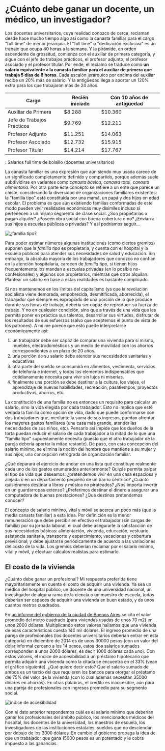 # ¿Cuánto debe ganar un docente, un médico, un investigador?


Los docentes universitarios, cuya realidad conozco de cerca, reclaman desde hace
mucho tiempo algo así como la canasta familiar para el cargo \"full time\" de
menor jerarquía. El \"full time\" o \"dedicación exclusiva\" es un trabajo que
ocupa 40 horas a la semana. Y la pirámide, en orden ascendente de grossitud,
comienza con el auxiliar de primera categoría, y sigue con el jefe de trabajos
prácticos, el profesor adjunto, el profesor asociado y el profesor titular. Por
ende, el reclamo se traduce como **un salario equivalente a la canasta familiar
para el auxiliar de primera que trabaja 5 días de 8 horas**. Cada escalón
jerárquico por encima del auxiliar recibe un 20% más de salario. Y la antigüedad
llega a aportar un 120% extra para los que trabajaron más de 24 años.


| Cargo                      | Recién iniciado | Con 10 años de antigüedad |
|----------------------------|-----------------|---------------------------|
| Auxiliar de Primera        | \$8.288         | \$10.360                  |
| Jefe de Trabajos Prácticos | \$9.769         | \$12.211                  |
| Profesor Adjunto           | \$11.251        | \$14.063                  |
| Profesor Asociado          | \$12.732        | \$15.915                  |
| Profesor Titular           | \$14.214        | \$17.767                  |

  : Salarios full time de bolsillo (docentes universitarios)

La canasta familiar es una expresión que aún siendo muy usada carece de
un significado completamente definido y compartido, porque además suele
subdividirse en variantes como *canasta básica*, *canasta total*,
*canasta alimentaria*. Por otra parte este concepto se refiere a un ente
que parece un chiste, considerando la diversidad de organizaciones
familiares existentes: la \"familia tipo\" está constituida por una
mamá, un papá y dos hijos en edad escolar. El problema es que aún
existiendo familias conformadas de este modo pueden vivir realidades
económicas muy disímiles incluso si pertenecen a un mismo segmento de
clase social. ¿Son propietarias o pagan alquiler? ¿Poseen obra social
con buena cobertura o no? ¿Envían a sus hijos a escuelas públicas o
privadas? Y así podríamos seguir\...

![¿familia tipo?](https://farm8.staticflickr.com/7661/17278136045_027b9ec2e1_b.jpg)

Para poder estimar números algunas instituciones (como ciertos gremios)
suponen que la *familia tipo* es propietaria, y cuenta con el hospital y
la escuela públicos para atender sus necesidades de salud y educación.
Sin embargo, la absoluta mayoría de los trabajadores que conozco no
confían en la atención hospitalaria, carecen de *familia tipo*, si
tienen hijos frecuentemente los mandan a escuelas privadas (en lo
posible no-confesionales) y algunos son propietarios, mientras que otros
alquilan. Plantear un salario en base a estas realidades es bastante
complicado.

Si nos mantenemos en los límites del capitalismo (ya que la revolución
socialista viene demorada, empobrecida, desmitificada, aborrecida), el
trabajador que siempre es expropiado de una porción de lo que produce
durante sus horas de trabajo, debería ser capaz de reproducir su fuerza
de trabajo. Y no en cualquier condición, sino que a través de una vida
que les permita poner en práctica sus talentos, desarrollar sus
virtudes, disfrutar de los resultados de sus esfuerzos (salvo que
aceptemos el punto de vista de los patrones). A mi me parece que esto
puede interpretarse económicamente así:

1.  un trabajador debe ser capaz de comprar una vivienda para sí mismo,
    muebles, electrodomésticos y un medio de movilidad con los ahorros
    correspondientes a un plazo de 20 años.
2.  una porción de su salario debe atender sus necesidades sanitarias y
    educativas
3.  otra parte del sueldo se consumirá en alimentos, vestimenta,
    servicios de telefonía e internet, y todos los elementos
    indispensables que cotidianamente necesita para vivir sin lujos ni
    miserias.
4.  finalmente una porción se debe destinar a la cultura, los viajes, el
    aprendizaje de nuevas habilidades, recreación, pasatiempos,
    proyectos productivos, ahorros, etc.

La constitución de una familia no es entonces un requisito para calcular
un salario, sino la vida elegida por cada trabajador. Esto no implica
que esté vedada la familia como opción de vida, dado que puede
conformarse con dos trabajadores que, mediante la suma de sus ingresos,
puedan afrontar los mayores gastos familiares (una casa más grande,
atender las necesidades de sus niños, etc). Pensarlo así impide que los
dueños de la torta puedan reducir el salario de cada trabajador a la
mitad de lo que una \"familia tipo\" supuestamente necesita (puesto que
el otro trabajador de la pareja debería aportar la mitad restante). De
paso, con esta concepción del salario mínimo, se elimina la noción del
hombre que mantiene a su mujer y sus hijos, una concepción retrógrada de
organización familiar.

¿Qué deparará el ejercicio de anotar en una lista qué constituye
realmente cada uno de los gastos enumerados anteriormente? Quizás
permita palpar el tipo de vida que deseamos: ¿pretendemos vivir en una
casa espaciosa y alejada o en un departamento pequeño de un barrio
céntrico? ¿Cuánto quisiéramos destinar a libros y música no pirateados?
¿Nos importa invertir en un guardarropas extenso? ¿Preferimos destinar
el dinero a asegurar una computadora de buenas prestaciones? ¿Qué
destinos pretendemos conocer?

El concepto de salario mínimo, vital y móvil se acerca un poco más (que
la media canasta familiar) a esta idea. Por definición es la menor
remuneración que debe percibir en efectivo el trabajador (sin cargas de
familia) por su jornada laboral, el cual debe asegurarle la satisfacción
de sus necesidades básicas: alimentación, vivienda, educación,
vestuario, asistencia sanitaria, transporte y esparcimiento, vacaciones
y cobertura previsional; y debe ajustarse periódicamente de acuerdo a
las variaciones del costo de la vida. Los gremios deberían reclamar por
el salario mínimo, vital y móvil, y efectuar cálculos realistas para
estimarlo.

## El costo de la vivienda

¿Cuánto debe ganar un profesional? Mi respuesta preferida tiene
mayoritariamente en cuenta el costo de adquirir una vivienda. Ya sea un
médico del hospital público, un docente de una universidad nacional, un
investigador de alguna rama de la ciencia o un maestro de escuela, todos
deberían ser capaces de adquirir una vivienda en buen estado, y de unos
cuantos metros cuadrados.

En [un informe del gobierno de la ciudad de Buenos
Aires](http://estatico.buenosaires.gov.ar/areas/hacienda/sis_estadistico/ir_2015_851.pdf)
se cita el valor promedio del metro cuadrado (para viviendas usadas de
unos 70 m2) en unos 2000 dólares. Multiplicando estos valores hallamos
que una vivienda de esas características cuesta 140 mil dólares. El
ingreso promedio de una pareja de profesionales (los docentes
universitarios deberían entrar en esta categoría) en diciembre de 2014
es de unos 30000 pesos (con un valor del dolar informal cercano a los 14
pesos, estos dos salarios sumados corresponden a unos 2000 dólares, es
decir 1000 dólares cada uno). Con estos valores, el índice de
accesibilidad a un préstamo hipotecario que permita adquirir una
vivienda como la citada se encuentra en el 33% (vean el gráfico
siguiente). ¿Qué quiere decir esto? Que el salario sumado de ambos es un
tercio del que requieren los bancos para otorgar el préstamo del 75% del
valor de la vivienda (con lo cual además necesitan 35000 dólares en
ahorros). En otras palabras, el crédito es inaccesible, aún para una
pareja de profesionales con ingresos promedio para su segmento social.

![indice de accesibilidad](https://farm9.staticflickr.com/8782/16655212454_d2ca1e41ef_b.jpg)

Con el dato anterior respondemos cuál es el salario mínimo que deberían
ganar los profesionales del ámbito público, los mencionados médicos del
hospital, los docentes de la universidad, los maestros de escuela, los
investigadores de las instituciones estatales: sueldos que no desciendan
por debajo de los 3000 dólares. En cambio el gobierno propaga la idea de
que un trabajador que gana 15000 pesos es un potentado y le cobra
impuesto a las ganancias.


